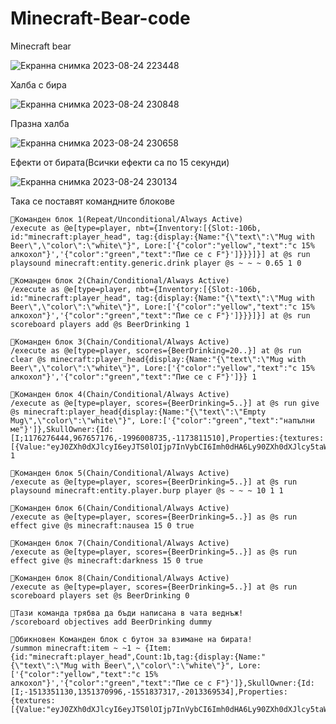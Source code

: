 # Minecraft-Bear-code
Minecraft bear

![Екранна снимка 2023-08-24 223448](https://github.com/HROMAFOX/Minecraft_Bear_code/assets/113515660/73bbf355-6195-4b1c-8548-de1f1b3f1d79)

Халба с бира

![Екранна снимка 2023-08-24 230848](https://github.com/HROMAFOX/Minecraft_Bear_code/assets/113515660/4a461e6d-e643-4e4d-80f5-fa7dd5e0c06c)

Празна халба

![Екранна снимка 2023-08-24 230658](https://github.com/HROMAFOX/Minecraft_Bear_code/assets/113515660/16dc63e6-4d71-4e37-b625-ad3229b0b733)

Ефекти от бирата(Всички ефекти са по 15 секунди)

![Екранна снимка 2023-08-24 230134](https://github.com/HROMAFOX/Minecraft_Bear_code/assets/113515660/a5c76dfa-06c5-4dcd-bd65-43022545bb69)

Така се поставят командните блокове




<pre class="wp-block-code">
<code>🍻Команден блок 1(Repeat/Unconditional/Always Active) 
/execute as @e[type=player, nbt={Inventory:[{Slot:-106b, id:"minecraft:player_head", tag:{display:{Name:"{\"text\":\"Mug with Beer\",\"color\":\"white\"}", Lore:['{"color":"yellow","text":"с 15% алкохол"}','{"color":"green","text":"Пие се с F"}']}}}]}] at @s run playsound minecraft:entity.generic.drink player @s ~ ~ ~ 0.65 1 0

🍻Команден блок 2(Chain/Conditional/Always Active) 
/execute as @e[type=player, nbt={Inventory:[{Slot:-106b, id:"minecraft:player_head", tag:{display:{Name:"{\"text\":\"Mug with Beer\",\"color\":\"white\"}", Lore:['{"color":"yellow","text":"с 15% алкохол"}','{"color":"green","text":"Пие се с F"}']}}}]}] at @s run scoreboard players add @s BeerDrinking 1

🍻Команден блок 3(Chain/Conditional/Always Active) 
/execute as @e[type=player, scores={BeerDrinking=20..}] at @s run clear @s minecraft:player_head{display:{Name:"{\"text\":\"Mug with Beer\",\"color\":\"white\"}", Lore:['{"color":"yellow","text":"с 15% алкохол"}','{"color":"green","text":"Пие се с F"}']}} 1

🍻Команден блок 4(Chain/Conditional/Always Active) 
/execute as @e[type=player, scores={BeerDrinking=5..}] at @s run give @s minecraft:player_head{display:{Name:"{\"text\":\"Empty Mug\",\"color\":\"white\"}", Lore:['{"color":"green","text":"напълни ме"}']},SkullOwner:{Id:[I;1176276444,967657176,-1996008735,-1173811510],Properties:{textures:[{Value:"eyJ0ZXh0dXJlcyI6eyJTS0lOIjp7InVybCI6Imh0dHA6Ly90ZXh0dXJlcy5taW5lY3JhZnQubmV0L3RleHR1cmUvM2Y1NmEyNmE5NDljMTMzYWI5NTAyMTFkZGRhZmViMjU1MWMwNTJlMWNmZmY2MTcyZmM2OGNkYTMyMTliMDg0In19fQ=="}]}}} 1

🍻Команден блок 5(Chain/Conditional/Always Active) 
/execute as @e[type=player, scores={BeerDrinking=5..}] at @s run playsound minecraft:entity.player.burp player @s ~ ~ ~ 10 1 1

🍻Команден блок 6(Chain/Conditional/Always Active) 
/execute as @e[type=player, scores={BeerDrinking=5..}] as @s run effect give @s minecraft:nausea 15 0 true

🍻Команден блок 7(Chain/Conditional/Always Active) 
/execute as @e[type=player, scores={BeerDrinking=5..}] as @s run effect give @s minecraft:darkness 15 0 true

🍻Команден блок 8(Chain/Conditional/Always Active) 
/execute as @e[type=player, scores={BeerDrinking=5..}] at @s run scoreboard players set @s BeerDrinking 0

🍻Тази команда трябва да бъди написана в чата веднъж! 
/scoreboard objectives add BeerDrinking dummy

🍻Обикновен Команден блок с бутон за взимане на бирата! 
/summon minecraft:item ~ ~1 ~ {Item:{id:"minecraft:player_head",Count:1b,tag:{display:{Name:"{\"text\":\"Mug with Beer\",\"color\":\"white\"}", Lore:['{"color":"yellow","text":"с 15% алкохол"}','{"color":"green","text":"Пие се с F"}']},SkullOwner:{Id:[I;-1513351130,1351370996,-1551837317,-2013369534],Properties:{textures:[{Value:"eyJ0ZXh0dXJlcyI6eyJTS0lOIjp7InVybCI6Imh0dHA6Ly90ZXh0dXJlcy5taW5lY3JhZnQubmV0L3RleHR1cmUvNDA1M2UyNjg2N2JiNTc1MzhlOTc4OTEzN2RiYmI1Mzc3NGUxOGVkYTZmZWY1MWNiMmVkZjQyNmIzNzI2NCJ9fX0="}]}}}}}
</code></pre>
